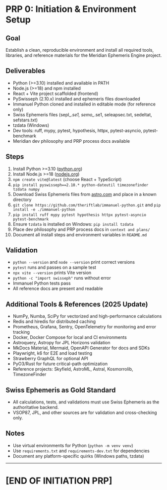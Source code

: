 # PRP 0: Initiation & Environment Setup

## Goal
Establish a clean, reproducible environment and install all required tools, libraries, and reference materials for the Meridian Ephemeris Engine project.

## Deliverables
- Python (>=3.10) installed and available in PATH
- Node.js (>=18) and npm installed
- React + Vite project scaffolded (frontend)
- PySwisseph (2.10.x) installed and ephemeris files downloaded
- Immanuel Python cloned and installed in editable mode (for reference only)
- Swiss Ephemeris files (sepl_*.se1, semo_*.se1, seleapsec.txt, sedeltat, sefstars.txt)
- tzdata (Windows)
- Dev tools: ruff, mypy, pytest, hypothesis, httpx, pytest-asyncio, pytest-benchmark
- Meridian dev philosophy and PRP process docs available

## Steps
1. Install Python >=3.10 ([python.org](https://www.python.org/downloads/))
2. Install Node.js >=18 ([nodejs.org](https://nodejs.org/))
3. `npm create vite@latest` (choose React + TypeScript)
4. `pip install pyswisseph==2.10.* python-dateutil timezonefinder tzdata numpy`
5. Download Swiss Ephemeris files from [astro.com](https://www.astro.com/swisseph/swephinfo_e.htm) and place in a known directory
6. `git clone https://github.com/theriftlab/immanuel-python.git` and `pip install -e ./immanuel-python`
7. `pip install ruff mypy pytest hypothesis httpx pytest-asyncio pytest-benchmark`
8. Ensure `tzdata` is installed on Windows: `pip install tzdata`
9. Place dev philosophy and PRP process docs in `context and plans/`
10. Document all install steps and environment variables in `README.md`

## Validation
- `python --version` and `node --version` print correct versions
- `pytest` runs and passes on a sample test
- `npx vite --version` prints Vite version
- `python -c "import swisseph"` runs without error
- Immanuel Python tests pass
- All reference docs are present and readable

## Additional Tools & References (2025 Update)

- NumPy, Numba, SciPy for vectorized and high-performance calculations
- Redis and hiredis for distributed caching
- Prometheus, Grafana, Sentry, OpenTelemetry for monitoring and error tracking
- Docker, Docker Compose for local and CI environments
- Astroquery, Astropy for JPL Horizons validation
- MkDocs Material, Mermaid, OpenAPI Generator for docs and SDKs
- Playwright, k6 for E2E and load testing
- Strawberry GraphQL for optional API
- PyO3/Rust for future critical-path optimization
- Reference projects: Skyfield, AstroML, Astral, Kosmorrolib, TimezoneFinder

## Swiss Ephemeris as Gold Standard
- All calculations, tests, and validations must use Swiss Ephemeris as the authoritative backend.
- VSOP87, JPL, and other sources are for validation and cross-checking only.

## Notes
- Use virtual environments for Python (`python -m venv venv`)
- Use `requirements.txt` and `requirements-dev.txt` for dependencies
- Document any platform-specific quirks (Windows paths, tzdata)

---

# [END OF INITIATION PRP]
